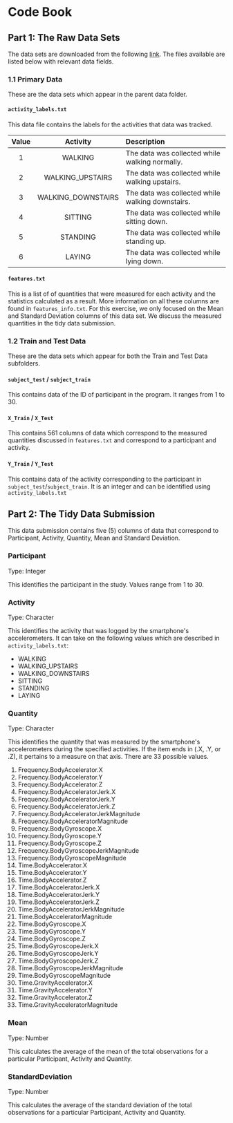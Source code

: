 # Code Book
## Part 1: The Raw Data Sets
The data sets are downloaded from the following [link](http://archive.ics.uci.edu/ml/datasets/Human+Activity+Recognition+Using+Smartphones). The files available are listed below with relevant data fields.

### 1.1 Primary Data
These are the data sets which appear in the parent data folder.
#### `activity_labels.txt`
This data file contains the labels for the activities that data was tracked.

| Value        |  Activity      |   Description           |
| :---:| :----------------: |   :------------------- |
| 1|  WALKING |  The data was collected while walking normally.|
| 2|  WALKING_UPSTAIRS |  The data was collected while walking upstairs.|
| 3| WALKING_DOWNSTAIRS | The data was collected while walking downstairs.|
| 4| SITTING | The data was collected while sitting down. |
| 5| STANDING | The data was collected while standing up. |
| 6| LAYING | The data was collected while lying down. |
    
#### `features.txt`
This is a list of of quantities that were measured for each activity and the statistics calculated as a result. More information on all these columns are found in `features_info.txt`. For this exercise, we only focused on the Mean and Standard Deviation columns of this data set. We discuss the measured quantities in the tidy data submission.

### 1.2 Train and Test Data
These are the data sets which appear for both the Train and Test Data subfolders. 
#### `subject_test` / `subject_train`
This contains data of the ID of participant in the program. It ranges from 1 to 30.

#### `X_Train` / `X_Test`
This contains 561 columns of data which correspond to the measured quantities discussed in `features.txt` and correspond to a participant and activity.

#### `Y_Train` / `Y_Test`
This contains data of the activity corresponding to the participant in  `subject_test`/`subject_train`. It is an integer and can be identified using `activity_labels.txt` 

## Part 2: The Tidy Data Submission
This data submission contains five (5) columns of data that correspond to Participant, Activity, Quantity, Mean and Standard Deviation.

### Participant
Type: Integer

This identifies the participant in the study. Values range from 1 to 30.

### Activity
Type: Character

This identifies the activity that was logged by the smartphone's accelerometers. It can take on the following values which are described in `activity_labels.txt`:
* WALKING
* WALKING_UPSTAIRS
* WALKING_DOWNSTAIRS
* SITTING
* STANDING
* LAYING

### Quantity
Type: Character

This identifies the quantity that was measured by the smartphone's accelerometers during the specified activities. 
If the item ends in (.X, .Y, or .Z), it pertains to a measure on that axis.
There are 33 possible values.

1. Frequency.BodyAccelerator.X
2. Frequency.BodyAccelerator.Y
3. Frequency.BodyAccelerator.Z
4. Frequency.BodyAcceleratorJerk.X
5. Frequency.BodyAcceleratorJerk.Y
6. Frequency.BodyAcceleratorJerk.Z
7. Frequency.BodyAcceleratorJerkMagnitude
8. Frequency.BodyAcceleratorMagnitude
9. Frequency.BodyGyroscope.X
10. Frequency.BodyGyroscope.Y
11. Frequency.BodyGyroscope.Z
12. Frequency.BodyGyroscopeJerkMagnitude
13. Frequency.BodyGyroscopeMagnitude
14. Time.BodyAccelerator.X
15. Time.BodyAccelerator.Y
16. Time.BodyAccelerator.Z
17. Time.BodyAcceleratorJerk.X
18. Time.BodyAcceleratorJerk.Y
19. Time.BodyAcceleratorJerk.Z
20. Time.BodyAcceleratorJerkMagnitude
21. Time.BodyAcceleratorMagnitude
22. Time.BodyGyroscope.X
23. Time.BodyGyroscope.Y
24. Time.BodyGyroscope.Z
25. Time.BodyGyroscopeJerk.X
26. Time.BodyGyroscopeJerk.Y
27. Time.BodyGyroscopeJerk.Z
28. Time.BodyGyroscopeJerkMagnitude
29. Time.BodyGyroscopeMagnitude
30. Time.GravityAccelerator.X
31. Time.GravityAccelerator.Y
32. Time.GravityAccelerator.Z
33. Time.GravityAcceleratorMagnitude
 
### Mean
Type: Number

This calculates the average of the mean of the total observations for a particular Participant, Activity and Quantity.

### StandardDeviation
Type: Number

This calculates the average of the standard deviation of the total observations for a particular Participant, Activity and Quantity.
